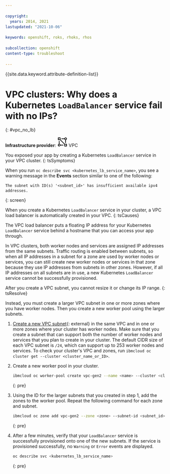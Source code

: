 ```yaml
---

copyright: 
  years: 2014, 2021
lastupdated: "2021-10-06"

keywords: openshift, roks, rhoks, rhos

subcollection: openshift
content-type: troubleshoot

---
```


{{site.data.keyword.attribute-definition-list}}



# VPC clusters: Why does a Kubernetes `LoadBalancer` service fail with no IPs?
{: #vpc_no_lb}

**Infrastructure provider**: ![VPC infrastructure provider icon.](images/icon-vpc-2.svg) VPC

You exposed your app by creating a Kubernetes `LoadBalancer` service in your VPC cluster.
{: tsSymptoms}

When you run `oc describe svc <kubernetes_lb_service_name>`, you see a warning message in the **Events** section similar to one of the following:
```
The subnet with ID(s) '<subnet_id>' has insufficient available ipv4 addresses.
```
{: screen}

When you create a Kubernetes `LoadBalancer` service in your cluster, a VPC load balancer is automatically created in your VPC.
{: tsCauses}

The VPC load balancer puts a floating IP address for your Kubernetes `LoadBalancer` service behind a hostname that you can access your app through.

In VPC clusters, both worker nodes and services are assigned IP addresses from the same subnets. Traffic routing is enabled between subnets, so when all IP addresses in a subnet for a zone are used by worker nodes or services, you can still create new worker nodes or services in that zone because they use IP addresses from subnets in other zones. However, if all IP addresses on all subnets are in use, a new Kubernetes `LoadBalancer` service cannot be successfully provisioned.

After you create a VPC subnet, you cannot resize it or change its IP range.
{: tsResolve}

Instead, you must create a larger VPC subnet in one or more zones where you have worker nodes. Then you create a new worker pool using the larger subnets.

1. [Create a new VPC subnet](https://cloud.ibm.com/vpc/provision/network){: external} in the same VPC and in one or more zones where your cluster has worker nodes. Make sure that you create a subnet that can support both the number of worker nodes and services that you plan to create in your cluster. The default CIDR size of each VPC subnet is `/24`, which can support up to 253 worker nodes and services. To check your cluster's VPC and zones, run `ibmcloud oc cluster get --cluster <cluster_name_or_ID>`.

2. Create a new worker pool in your cluster.
    ```sh
    ibmcloud oc worker-pool create vpc-gen2 --name <name> --cluster <cluster_name_or_ID> --flavor <flavor> --size-per-zone <number_of_worker_nodes> --label <key>=<value>
    ```
    {: pre}

3. Using the ID for the larger subnets that you created in step 1, add the zones to the worker pool. Repeat the following command for each zone and subnet.
    ```sh
    ibmcloud oc zone add vpc-gen2 --zone <zone> --subnet-id <subnet_id> --cluster <cluster_name_or_ID> --worker-pool <worker_pool_name>
    ```
    {: pre}

4. After a few minutes, verify that your `LoadBalancer` service is successfully provisioned onto one of the new subnets. If the service is provisioned successfully, no `Warning` or `Error` events are displayed.
    ```sh
    oc describe svc <kubernetes_lb_service_name>
    ```
    {: pre}






